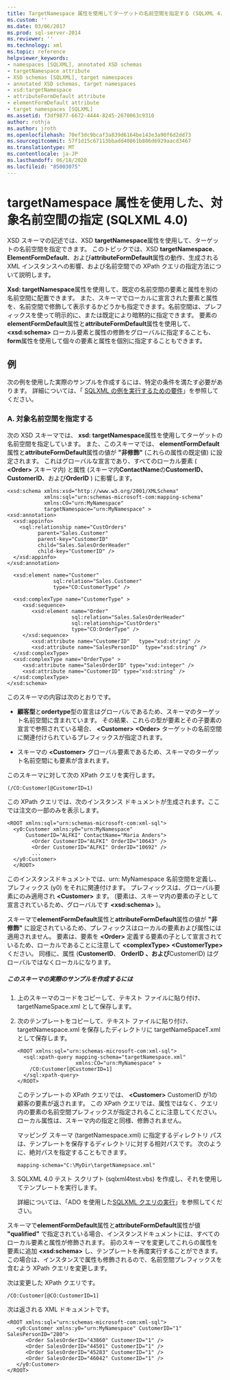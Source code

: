 ```yaml
---
title: TargetNamespace 属性を使用してターゲットの名前空間を指定する (SQLXML 4.0) |Microsoft Docs
ms.custom: ''
ms.date: 03/06/2017
ms.prod: sql-server-2014
ms.reviewer: ''
ms.technology: xml
ms.topic: reference
helpviewer_keywords:
- namespaces [SQLXML], annotated XSD schemas
- targetNamespace attribute
- XSD schemas [SQLXML], target namespaces
- annotated XSD schemas, target namespaces
- xsd:targetNamespace
- attributeFormDefault attribute
- elementFormDefault attribute
- target namespaces [SQLXML]
ms.assetid: f3df9877-6672-4444-8245-2670063c9310
author: rothja
ms.author: jroth
ms.openlocfilehash: 70ef3dc9bcaf3a839d6164be143e3a90f6d2dd73
ms.sourcegitcommit: 57f1d15c67113bbadd40861b886d6929aacd3467
ms.translationtype: MT
ms.contentlocale: ja-JP
ms.lasthandoff: 06/18/2020
ms.locfileid: "85003075"
---
```

# <a name="specifying-a-target-namespace-using-the-targetnamespace-attribute-sqlxml-40"></a>targetNamespace 属性を使用した、対象名前空間の指定 (SQLXML 4.0)
  XSD スキーマの記述では、XSD **targetNamespace**属性を使用して、ターゲットの名前空間を指定できます。 このトピックでは、XSD **targetNamespace**、 **ElementFormDefault**、および**attributeFormDefault**属性の動作、生成される XML インスタンスへの影響、および名前空間での XPath クエリの指定方法について説明します。  
  
 **Xsd: targetNamespace**属性を使用して、既定の名前空間の要素と属性を別の名前空間に配置できます。 また、スキーマでローカルに宣言された要素と属性を、名前空間で修飾して表示するかどうかも指定できます。名前空間は、プレフィックスを使って明示的に、または既定により暗黙的に指定できます。 要素の**elementFormDefault**属性と**attributeFormDefault**属性を使用して、 **\<xsd:schema>** ローカル要素と属性の修飾をグローバルに指定することも、 **form**属性を使用して個々の要素と属性を個別に指定することもできます。  
  
## <a name="examples"></a>例  
 次の例を使用した実際のサンプルを作成するには、特定の条件を満たす必要があります。 詳細については、「 [SQLXML の例を実行するための要件](../sqlxml/requirements-for-running-sqlxml-examples.md)」を参照してください。  
  
### <a name="a-specifying-a-target-namespace"></a>A. 対象名前空間を指定する  
 次の XSD スキーマでは、 **xsd: targetNamespace**属性を使用してターゲットの名前空間を指定しています。 また、このスキーマでは、 **elementFormDefault**属性と**attributeFormDefault**属性の値が **"非修飾"** (これらの属性の既定値) に設定されます。 これはグローバルな宣言であり、すべてのローカル要素 ( **\<Order>** スキーマ内) と属性 (スキーマ内**ContactName**の**CustomerID、CustomerID**、および**OrderID** ) に影響します。  
  
```  
<xsd:schema xmlns:xsd="http://www.w3.org/2001/XMLSchema"  
            xmlns:sql="urn:schemas-microsoft-com:mapping-schema"  
            xmlns:CO="urn:MyNamespace"   
            targetNamespace="urn:MyNamespace" >  
<xsd:annotation>  
  <xsd:appinfo>  
    <sql:relationship name="CustOrders"  
          parent="Sales.Customer"  
          parent-key="CustomerID"  
          child="Sales.SalesOrderHeader"  
          child-key="CustomerID" />  
  </xsd:appinfo>  
</xsd:annotation>  
  
  <xsd:element name="Customer"   
               sql:relation="Sales.Customer"   
               type="CO:CustomerType" />  
  
  <xsd:complexType name="CustomerType" >  
     <xsd:sequence>  
        <xsd:element name="Order"   
                     sql:relation="Sales.SalesOrderHeader"  
                     sql:relationship="CustOrders"  
                     type="CO:OrderType" />  
     </xsd:sequence>  
        <xsd:attribute name="CustomerID"   type="xsd:string" />   
        <xsd:attribute name="SalesPersonID"  type="xsd:string" />  
  </xsd:complexType>  
  <xsd:complexType name="OrderType" >  
     <xsd:attribute name="SalesOrderID" type="xsd:integer" />  
     <xsd:attribute name="CustomerID" type="xsd:string" />  
  </xsd:complexType>  
</xsd:schema>  
```  
  
 このスキーマの内容は次のとおりです。  
  
-   **顧客型**と**ordertype**型の宣言はグローバルであるため、スキーマのターゲット名前空間に含まれています。 その結果、これらの型が要素とその子要素の宣言で参照されている場合、 **\<Customer>** **\<Order>** ターゲットの名前空間に関連付けられているプレフィックスが指定されます。  
  
-   スキーマの **\<Customer>** グローバル要素であるため、スキーマのターゲット名前空間にも要素が含まれます。  
  
 このスキーマに対して次の XPath クエリを実行します。  
  
```  
(/CO:Customer[@CustomerID=1)   
```  
  
 この XPath クエリでは、次のインスタンス ドキュメントが生成されます。ここでは注文の一部のみを表示します。  
  
```  
<ROOT xmlns:sql="urn:schemas-microsoft-com:xml-sql">  
  <y0:Customer xmlns:y0="urn:MyNamespace"   
      CustomerID="ALFKI" ContactName="Maria Anders">  
        <Order CustomerID="ALFKI" OrderID="10643" />   
        <Order CustomerID="ALFKI" OrderID="10692" />   
        ...  
  </y0:Customer>  
  </ROOT>  
```  
  
 このインスタンスドキュメントでは、urn: MyNamespace 名前空間を定義し、プレフィックス (y0) をそれに関連付けます。 プレフィックスは、グローバル要素にのみ適用され **\<Customer>** ます。 (要素は、スキーマ内の要素の子として宣言されているため、グローバルです **\<xsd:schema>** )。  
  
 スキーマで**elementFormDefault**属性と**attributeFormDefault**属性の値が **"非修飾"** に設定されているため、プレフィックスはローカルの要素および属性には適用されません。 要素は、要素を **\<Order>** 定義する要素の子として宣言されているため、ローカルであることに注意して **\<complexType>** **\<CustomerType>** ください。 同様に、属性 (**CustomerID**、 **OrderID** **、および**CustomerID) はグローバルではなくローカルになります。  
  
##### <a name="to-create-a-working-sample-of-this-schema"></a>このスキーマの実際のサンプルを作成するには  
  
1.  上のスキーマのコードをコピーして、テキスト ファイルに貼り付け、 targetNameSpace.xml として保存します。  
  
2.  次のテンプレートをコピーして、テキスト ファイルに貼り付け、 targetNamespace.xml を保存したディレクトリに targetNameSpaceT.xml として保存します。  
  
    ```  
    <ROOT xmlns:sql="urn:schemas-microsoft-com:xml-sql">  
      <sql:xpath-query mapping-schema="targetNamespace.xml"  
                       xmlns:CO="urn:MyNamespace" >  
        /CO:Customer[@CustomerID=1]  
      </sql:xpath-query>  
    </ROOT>  
    ```  
  
     このテンプレートの XPath クエリでは、 **\<Customer>** CustomerID が1の顧客の要素が返されます。 この XPath クエリでは、属性ではなく、クエリ内の要素の名前空間プレフィックスが指定されることに注意してください。 ローカル属性は、スキーマ内の指定と同様、修飾されません。  
  
     マッピング スキーマ (targetNamespace.xml) に指定するディレクトリ パスは、テンプレートを保存するディレクトリに対する相対パスです。 次のように、絶対パスを指定することもできます。  
  
    ```  
    mapping-schema="C:\MyDir\targetNamepsace.xml"  
    ```  
  
3.  SQLXML 4.0 テスト スクリプト (sqlxml4test.vbs) を作成し、それを使用してテンプレートを実行します。  
  
     詳細については、「ADO を使用した[SQLXML クエリの実行](../sqlxml/using-ado-to-execute-sqlxml-4-0-queries.md)」を参照してください。  
  
 スキーマで**elementFormDefault**属性と**attributeFormDefault**属性が値 **"qualified"** で指定されている場合、インスタンスドキュメントには、すべてのローカル要素と属性が修飾されます。 前のスキーマを変更してこれらの属性を要素に追加 **\<xsd:schema>** し、テンプレートを再度実行することができます。 この場合は、インスタンスで属性も修飾されるので、名前空間プレフィックスを含むよう XPath クエリを変更します。  
  
 次は変更した XPath クエリです。  
  
```  
/CO:Customer[@CO:CustomerID=1]  
```  
  
 次は返される XML ドキュメントです。  
  
```  
<ROOT xmlns:sql="urn:schemas-microsoft-com:xml-sql">  
   <y0:Customer xmlns:y0="urn:MyNamespace" CustomerID="1" SalesPersonID="280">  
      <Order SalesOrderID="43860" CustomerID="1" />   
      <Order SalesOrderID="44501" CustomerID="1" />   
      <Order SalesOrderID="45283" CustomerID="1" />   
      <Order SalesOrderID="46042" CustomerID="1" />   
   </y0:Customer>  
</ROOT>  
```  
  
  
